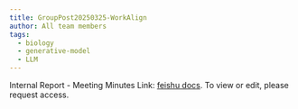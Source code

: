 ```yaml
---
title: GroupPost20250325-WorkAlign
author: All team members
tags:
  - biology
  - generative-model
  - LLM
---
```


Internal Report - Meeting Minutes Link: [feishu docs](https://q47cvaon6v.feishu.cn/wiki/KANIwrOd1iAQ8DkBzidcI8Sanqe?from=from_copylink). To view or edit, please request access.

